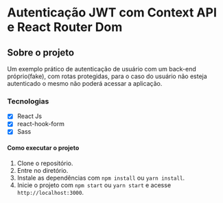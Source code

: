 # Autenticação JWT com Context API e React Router Dom

## Sobre o projeto

Um exemplo prático de autenticação de usuário com um back-end próprio(fake), com rotas protegidas, para o caso do
usuário não esteja autenticado o mesmo não poderá acessar a aplicação.


### Tecnologias

- [x] React Js
- [x] react-hook-form
- [x] Sass

#### Como executar o projeto

1. Clone o repositório.
2. Entre no diretório.
3. Instale as dependências com `npm install` ou `yarn install`.
4. Inicie o projeto com `npm start` ou `yarn start` e acesse `http://localhost:3000`.
